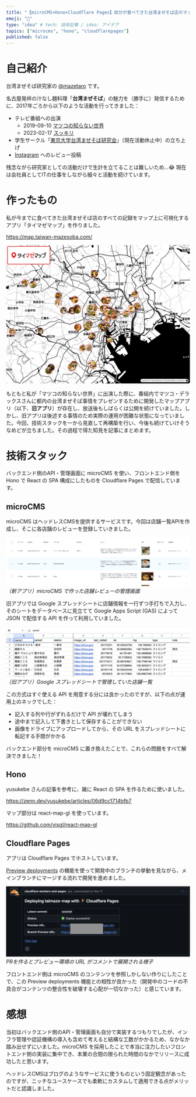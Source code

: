 ```yaml
---
title: "【microCMS×Hono×Cloudflare Pages】自分が食べてきた台湾まぜそば店のマップアプリを作る"
emoji: "🍜"
type: "idea" # tech: 技術記事 / idea: アイデア
topics: ["microcms", "hono", "cloudflarepages"]
published: false
---
```


# 自己紹介

台湾まぜそば研究家の [@mazetaro](https://zenn.dev/mazetaro) です。

名古屋発祥の汁なし麺料理「**台湾まぜそば**」の魅力を（勝手に）発信するために、2017年ごろから以下のような活動を行ってきました：

* テレビ番組への出演
  * 2019-09-10 [マツコの知らない世界](https://www.tbs.co.jp/matsuko-sekai/old/20190910.html)
  * 2023-02-17 [スッキリ](https://x.com/ntv_sukkiri/status/1626160713214627840)
* 学生サークル「[東京大学台湾まぜそば研究会](https://x.com/todai_taimaze)」（現在活動休止中）の立ち上げ
* [Instagram](https://www.instagram.com/taimaze.mazetaro/) へのレビュー投稿

残念ながら研究家としての活動だけで生計を立てることは難しいため…😂 現在は会社員としてITの仕事をしながら細々と活動を続けています。

# 作ったもの

私が今までに食べてきた台湾まぜそば店のすべての記録をマップ上に可視化するアプリ「タイマゼマップ」を作りました。

https://map.taiwan-mazesoba.com/

![](/images/overview-taimaze-map.png)

もともと私が「マツコの知らない世界」に出演した際に、番組内でマツコ・デラックスさんに都内の台湾まぜそば事情をプレゼンするために開発したマップアプリ（以下、**旧アプリ**）が存在し、放送後もしばらくは公開を続けていました。しかし、旧アプリは後述する事情のため実際の運用が困難な状態になっていました。今回、技術スタックを一から見直して再構築を行い、今後も続けていけそうなめどが立ちました。その過程で得た知見を記事にまとめます。

# 技術スタック

バックエンド側のAPI・管理画面に microCMS を使い、フロントエンド側を Hono で React の SPA 構成にしたものを Cloudflare Pages で配信しています。

## microCMS

microCMS はヘッドレスCMSを提供するサービスです。今回は店舗一覧APIを作成し、そこに各店舗のレビューを登録していきました。

![](/images/example-taimaze-admin.png)
*（新アプリ）microCMS で作った店舗レビューの管理画面*

旧アプリでは Google スプレッドシートに店舗情報を一行ずつ手打ちで入力し、そのシートをデータベースに見立てて Google Apps Script (GAS) によって JSON で配信する API を作って利用していました。

![](/images/old-taimaze-admin.png)
*（旧アプリ）Google スプレッドシートで管理していた店舗一覧*

この方式はすぐ使える API を用意する分には良かったのですが、以下の点が運用上のネックでした：

* 記入する列や行がずれるだけで API が壊れてしまう
* 途中まで記入して下書きとして保存することができない
* 画像をドライブにアップロードしてから、その URL をスプレッドシートに転記する手間がかかる

バックエンド部分を microCMS に置き換えたことで、これらの問題をすべて解決できました！

## Hono

yusukebe さんの記事を参考に、雑に React の SPA を作るために使いました。

https://zenn.dev/yusukebe/articles/06d9cc1714bfb7

マップ部分は react-map-gl を使っています。

https://github.com/visgl/react-map-gl

## Cloudflare Pages

アプリは Cloudflare Pages でホストしています。

[Preview deployments](https://developers.cloudflare.com/pages/configuration/preview-deployments/) の機能を使って開発中のブランチの挙動を見ながら、メインブランチにマージする流れで開発を進めました。

![](/images/preview-url.png)
*PRを作るとプレビュー環境の URL がコメントで展開される様子*

フロントエンド側は microCMS のコンテンツを参照しかしない作りにしたことで、この Preview deployments 機能との相性が良かった（開発中のコードの不具合がコンテンツの整合性を破壊する心配が一切なかった）と感じています。

# 感想

当初はバックエンド側のAPI・管理画面も自分で実装するつもりでしたが、インフラ管理や認証機構の導入も含めて考えると結構な工数がかかるため、なかなか踏み出せずにいました。microCMS を採用したことで本当に注力したいフロントエンド側の実装に集中でき、本業の合間の限られた時間のなかでリリースに成功したと思います。

ヘッドレスCMSはブログのようなサービスに使うものという固定観念があったのですが、ニッチなユースケースでも柔軟にカスタムして適用できる点がメリットだと認識しました。

